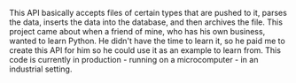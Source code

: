 This API basically accepts files of certain types that are pushed to it, parses the data, inserts the data into the database, and then archives the file.  This project came about when a friend of mine, who has his own business, wanted to learn Python.  He didn't have the time to learn it, so he paid me to create this API for him so he could use it as an example to learn from.  This code is currently in production - running on a microcomputer - in an industrial setting.
